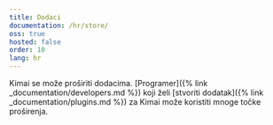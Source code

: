 ```yaml
---
title: Dodaci
documentation: /hr/store/
oss: true
hosted: false
order: 10
lang: hr
---
```


Kimai se može proširiti dodacima. [Programer]({% link _documentation/developers.md %}) koji želi [stvoriti dodatak]({% link _documentation/plugins.md %}) za Kimai može koristiti mnoge točke proširenja.
